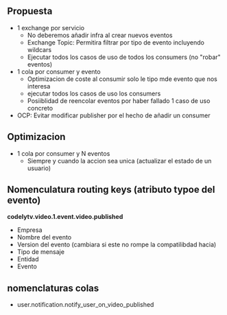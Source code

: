 ## Propuesta
- 1 exchange por servicio
    - No deberemos añadir infra al crear nuevos eventos
    - Exchange Topic: Permitira filtrar por tipo de evento incluyendo wildcars
    - Ejecutar todos los casos de uso de todos los consumers (no "robar" eventos)
- 1 cola por consumer y evento
    - Optimizacion de coste al consumir solo le tipo mde evento que nos interesa
    -   ejecutar todos los casos de uso los consumers
    - Posiiblidad de reencolar eventos por haber fallado 1 caso de uso concreto
- OCP: Evitar modificar publisher por el hecho de añadir un consumer
## Optimizacion
- 1 cola por consumer y N eventos
    - Siempre y cuando la accion sea unica (actualizar el estado de un usuario)
## Nomenculatura routing keys (atributo typoe del evento)
**codelytv.video.1.event.video.published**
- Empresa
- Nombre del evento
- Version del evento (cambiara si este no rompe la compatilibdad hacia)
- Tipo de mensaje
- Entidad
- Evento
## nomenclaturas colas
- user.notification.notify_user_on_video_published
